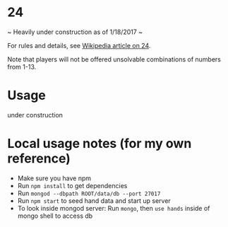 # 24

~ Heavily under construction as of 1/18/2017 ~

For rules and details, see [Wikipedia article on 24](https://en.wikipedia.org/wiki/24_Game).

Note that players will not be offered unsolvable combinations of numbers from 1-13.

# Usage

under construction

# Local usage notes (for my own reference)

* Make sure you have npm
* Run `npm install` to get dependencies
* Run `mongod --dbpath ROOT/data/db --port 27017`
* Run `npm start` to seed hand data and start up server
* To look inside mongod server: Run `mongo`, then `use hands` inside of mongo shell to access db
